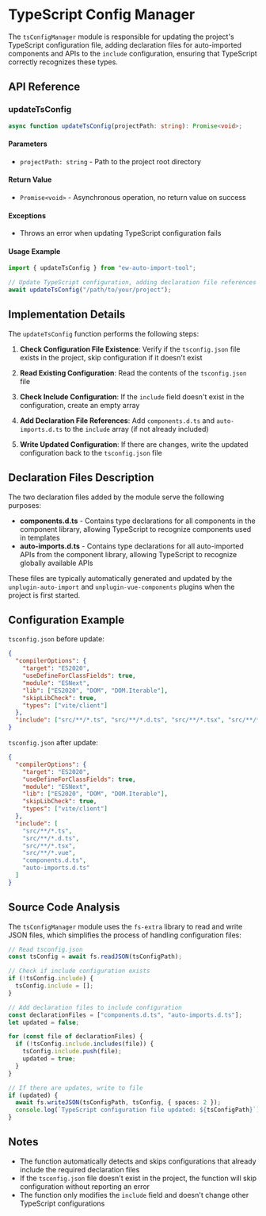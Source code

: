 # TypeScript Config Manager

The `tsConfigManager` module is responsible for updating the project's TypeScript configuration file, adding declaration files for auto-imported components and APIs to the `include` configuration, ensuring that TypeScript correctly recognizes these types.

## API Reference

### updateTsConfig

```typescript
async function updateTsConfig(projectPath: string): Promise<void>;
```

#### Parameters

- `projectPath: string` - Path to the project root directory

#### Return Value

- `Promise<void>` - Asynchronous operation, no return value on success

#### Exceptions

- Throws an error when updating TypeScript configuration fails

#### Usage Example

```typescript
import { updateTsConfig } from "ew-auto-import-tool";

// Update TypeScript configuration, adding declaration file references
await updateTsConfig("/path/to/your/project");
```

## Implementation Details

The `updateTsConfig` function performs the following steps:

1. **Check Configuration File Existence**: Verify if the `tsconfig.json` file exists in the project, skip configuration if it doesn't exist

2. **Read Existing Configuration**: Read the contents of the `tsconfig.json` file

3. **Check Include Configuration**: If the `include` field doesn't exist in the configuration, create an empty array

4. **Add Declaration File References**: Add `components.d.ts` and `auto-imports.d.ts` to the `include` array (if not already included)

5. **Write Updated Configuration**: If there are changes, write the updated configuration back to the `tsconfig.json` file

## Declaration Files Description

The two declaration files added by the module serve the following purposes:

- **components.d.ts** - Contains type declarations for all components in the component library, allowing TypeScript to recognize components used in templates
- **auto-imports.d.ts** - Contains type declarations for all auto-imported APIs from the component library, allowing TypeScript to recognize globally available APIs

These files are typically automatically generated and updated by the `unplugin-auto-import` and `unplugin-vue-components` plugins when the project is first started.

## Configuration Example

`tsconfig.json` before update:

```json
{
  "compilerOptions": {
    "target": "ES2020",
    "useDefineForClassFields": true,
    "module": "ESNext",
    "lib": ["ES2020", "DOM", "DOM.Iterable"],
    "skipLibCheck": true,
    "types": ["vite/client"]
  },
  "include": ["src/**/*.ts", "src/**/*.d.ts", "src/**/*.tsx", "src/**/*.vue"]
}
```

`tsconfig.json` after update:

```json
{
  "compilerOptions": {
    "target": "ES2020",
    "useDefineForClassFields": true,
    "module": "ESNext",
    "lib": ["ES2020", "DOM", "DOM.Iterable"],
    "skipLibCheck": true,
    "types": ["vite/client"]
  },
  "include": [
    "src/**/*.ts",
    "src/**/*.d.ts",
    "src/**/*.tsx",
    "src/**/*.vue",
    "components.d.ts",
    "auto-imports.d.ts"
  ]
}
```

## Source Code Analysis

The `tsConfigManager` module uses the `fs-extra` library to read and write JSON files, which simplifies the process of handling configuration files:

```typescript
// Read tsconfig.json
const tsConfig = await fs.readJSON(tsConfigPath);

// Check if include configuration exists
if (!tsConfig.include) {
  tsConfig.include = [];
}

// Add declaration files to include configuration
const declarationFiles = ["components.d.ts", "auto-imports.d.ts"];
let updated = false;

for (const file of declarationFiles) {
  if (!tsConfig.include.includes(file)) {
    tsConfig.include.push(file);
    updated = true;
  }
}

// If there are updates, write to file
if (updated) {
  await fs.writeJSON(tsConfigPath, tsConfig, { spaces: 2 });
  console.log(`TypeScript configuration file updated: ${tsConfigPath}`);
}
```

## Notes

- The function automatically detects and skips configurations that already include the required declaration files
- If the `tsconfig.json` file doesn't exist in the project, the function will skip configuration without reporting an error
- The function only modifies the `include` field and doesn't change other TypeScript configurations
